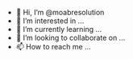 - 👋 Hi, I’m @moabresolution
- 👀 I’m interested in ...
- 🌱 I’m currently learning ...
- 💞️ I’m looking to collaborate on ...
- 📫 How to reach me ...

<!---
moabresolution/moabresolution is a ✨ special ✨ repository because its `README.md` (this file) appears on your GitHub profile.
You can click the Preview link to take a look at your changes.
--->
